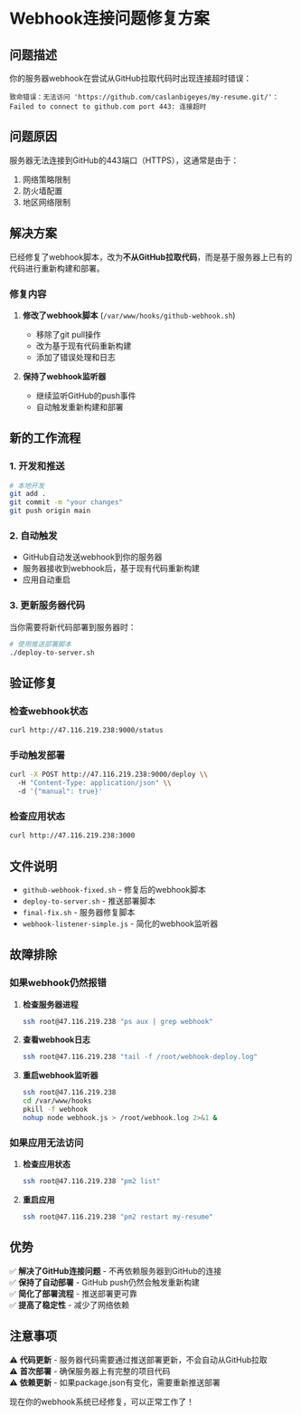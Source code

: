 # Webhook连接问题修复方案

## 问题描述

你的服务器webhook在尝试从GitHub拉取代码时出现连接超时错误：
```
致命错误：无法访问 'https://github.com/caslanbigeyes/my-resume.git/'：Failed to connect to github.com port 443: 连接超时
```

## 问题原因

服务器无法连接到GitHub的443端口（HTTPS），这通常是由于：
1. 网络策略限制
2. 防火墙配置
3. 地区网络限制

## 解决方案

已经修复了webhook脚本，改为**不从GitHub拉取代码**，而是基于服务器上已有的代码进行重新构建和部署。

### 修复内容

1. **修改了webhook脚本** (`/var/www/hooks/github-webhook.sh`)
   - 移除了git pull操作
   - 改为基于现有代码重新构建
   - 添加了错误处理和日志

2. **保持了webhook监听器**
   - 继续监听GitHub的push事件
   - 自动触发重新构建和部署

## 新的工作流程

### 1. 开发和推送
```bash
# 本地开发
git add .
git commit -m "your changes"
git push origin main
```

### 2. 自动触发
- GitHub自动发送webhook到你的服务器
- 服务器接收到webhook后，基于现有代码重新构建
- 应用自动重启

### 3. 更新服务器代码
当你需要将新代码部署到服务器时：
```bash
# 使用推送部署脚本
./deploy-to-server.sh
```

## 验证修复

### 检查webhook状态
```bash
curl http://47.116.219.238:9000/status
```

### 手动触发部署
```bash
curl -X POST http://47.116.219.238:9000/deploy \\
  -H "Content-Type: application/json" \\
  -d '{"manual": true}'
```

### 检查应用状态
```bash
curl http://47.116.219.238:3000
```

## 文件说明

- `github-webhook-fixed.sh` - 修复后的webhook脚本
- `deploy-to-server.sh` - 推送部署脚本
- `final-fix.sh` - 服务器修复脚本
- `webhook-listener-simple.js` - 简化的webhook监听器

## 故障排除

### 如果webhook仍然报错

1. **检查服务器进程**
   ```bash
   ssh root@47.116.219.238 "ps aux | grep webhook"
   ```

2. **查看webhook日志**
   ```bash
   ssh root@47.116.219.238 "tail -f /root/webhook-deploy.log"
   ```

3. **重启webhook监听器**
   ```bash
   ssh root@47.116.219.238
   cd /var/www/hooks
   pkill -f webhook
   nohup node webhook.js > /root/webhook.log 2>&1 &
   ```

### 如果应用无法访问

1. **检查应用状态**
   ```bash
   ssh root@47.116.219.238 "pm2 list"
   ```

2. **重启应用**
   ```bash
   ssh root@47.116.219.238 "pm2 restart my-resume"
   ```

## 优势

✅ **解决了GitHub连接问题** - 不再依赖服务器到GitHub的连接  
✅ **保持了自动部署** - GitHub push仍然会触发重新构建  
✅ **简化了部署流程** - 推送部署更可靠  
✅ **提高了稳定性** - 减少了网络依赖  

## 注意事项

⚠️ **代码更新** - 服务器代码需要通过推送部署更新，不会自动从GitHub拉取  
⚠️ **首次部署** - 确保服务器上有完整的项目代码  
⚠️ **依赖更新** - 如果package.json有变化，需要重新推送部署  

现在你的webhook系统已经修复，可以正常工作了！